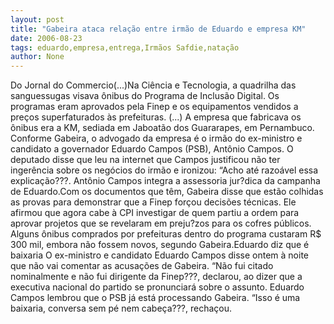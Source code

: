 ```yaml
---
layout: post
title: "Gabeira ataca relação entre irmão de Eduardo e empresa KM"
date: 2006-08-23
tags: eduardo,empresa,entrega,Irmãos Safdie,natação
author: None
---
```

Do Jornal do Commercio(...)Na Ciência e Tecnologia, a quadrilha das sanguessugas visava ônibus do Programa de Inclusão Digital. Os programas eram aprovados pela Finep e os equipamentos vendidos a preços superfaturados às prefeituras.
(...)
A empresa que fabricava os ônibus era a KM, sediada em Jaboatão dos Guararapes, em Pernambuco. Conforme Gabeira, o advogado da empresa é o irmão do ex-ministro e candidato a governador Eduardo Campos (PSB), Antônio Campos. O deputado disse que leu na internet que Campos justificou não ter ingerência sobre os negócios do irmão e ironizou: “Acho até razoável essa explicação???. Antônio Campos integra a assessoria jur?dica da campanha de Eduardo.Com os documentos que têm, Gabeira disse que estão colhidas as provas para demonstrar que a Finep forçou decisões técnicas. Ele afirmou que agora cabe à CPI investigar de quem partiu a ordem para aprovar projetos que se revelaram em preju?zos para os cofres públicos. Alguns ônibus comprados por prefeituras dentro do programa custaram R$ 300 mil, embora não fossem novos, segundo Gabeira.Eduardo diz que é baixaria O ex-ministro e candidato Eduardo Campos disse ontem à noite que não vai comentar as acusações de Gabeira. “Não fui citado nominalmente e não fui dirigente da Finep???, declarou, ao dizer que a executiva nacional do partido se pronunciará
 sobre o assunto. Eduardo Campos lembrou que o PSB já está processando Gabeira. “Isso é uma baixaria, conversa sem pé nem cabeça???, rechaçou. 